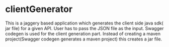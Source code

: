 # clientGenerator
This is a jaggery based application which generates the client side java sdk( jar file) for a given API. User has to pass the JSON file as the input. Swagger codegen is used for the client generation part. Instead of creating a maven project(Swagger codegen generates a maven project) this creates a jar file.
